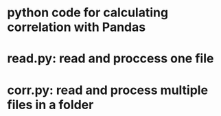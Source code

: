 
# python code for calculating correlation with Pandas
# read.py: read and proccess one file
# corr.py: read and process multiple files in a folder
